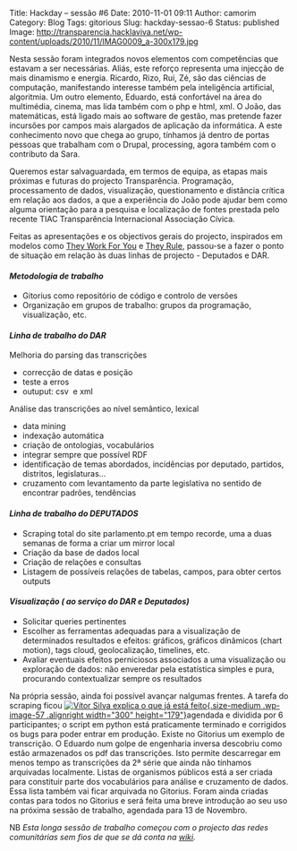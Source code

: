 Title: Hackday – sessão #6
Date: 2010-11-01 09:11
Author: camorim
Category: Blog
Tags: gitorious
Slug: hackday-sessao-6
Status: published
Image: http://transparencia.hacklaviva.net/wp-content/uploads/2010/11/IMAG0009_a-300x179.jpg

Nesta sessão foram integrados novos elementos com competências que estavam a ser necessárias. Aliás, este reforço representa uma injecção de mais dinamismo e energia. Ricardo, Rizo, Rui, Zé, são das ciências de computação, manifestando interesse também pela inteligência artificial, algoritmia. Um outro elemento, Eduardo, está confortável na área do multimédia, cinema, mas lida também com o php e html, xml. O João, das matemáticas, está ligado mais ao software de gestão, mas pretende fazer incursões por campos mais alargados de aplicação da informática. A este conhecimento novo que chega ao grupo, tínhamos já dentro de portas pessoas que trabalham com o Drupal, processing, agora também com o contributo da Sara.

Queremos estar salvaguardada, em termos de equipa, as etapas mais próximas e futuras do projecto Transparência. Programação, processamento de dados, visualização, questionamento e distância crítica em relação aos dados, a que a experiência do João pode ajudar bem como alguma orientação para a pesquisa e localização de fontes prestada pelo recente TIAC Transparência Internacional Associação Cívica.

Feitas as apresentações e os objectivos gerais do projecto, inspirados em modelos como [They Work For You](http://www.theyworkforyou.com/ "They work for you") e [They Rule](http://www.theyrule.net/2004/tr2.php "They rule"), passou-se a fazer o ponto de situação em relação às duas linhas de projecto - Deputados e DAR.

#### ***Metodologia de trabalho***

-   Gitorius como repositório de código e controlo de versões
-   Organização em grupos de trabalho: grupos da programação, visualização, etc.

#### ***Linha de trabalho do DAR***

Melhoria do parsing das transcrições

-   correcção de datas e posição
-   teste a erros
-   outuput: csv  e xml

Análise das transcrições ao nível semântico, lexical

-   data mining
-   indexação automática
-   criação de ontologias, vocabulários
-   integrar sempre que possível RDF
-   identificação de temas abordados, incidências por deputado, partidos, distritos, legislaturas...
-   cruzamento com levantamento da parte legislativa no sentido de encontrar padrões, tendências

#### ***Linha de trabalho do DEPUTADOS***

-   Scraping total do site parlamento.pt em tempo recorde, uma a duas semanas de forma a criar um mirror local
-   Criação da base de dados local
-   Criação de relações e consultas
-   Listagem de possíveis relações de tabelas, campos, para obter certos outputs

#### ***Visualização ( ao serviço do DAR e Deputados)***

-   Solicitar queries pertinentes
-   Escolher as ferramentas adequadas para a visualização de determinados resultados e efeitos: gráficos, gráficos dinâmicos (chart motion), tags cloud, geolocalização, timelines, etc.
-   Avaliar eventuais efeitos perniciosos associados a uma visualização ou exploração de dados: não enveredar pela estatística simples e pura, procurando contextualizar sempre os resultados

Na própria sessão, ainda foi possível avançar nalgumas frentes. A tarefa do scraping ficou [![Vítor Silva explica o que já está feito](http://transparencia.hacklaviva.net/wp-content/uploads/2010/11/IMAG0009_a-300x179.jpg "Mãos à obra"){.size-medium .wp-image-57 .alignright width="300" height="179"}](http://transparencia.hacklaviva.net/wp-content/uploads/2010/11/IMAG0009_a.jpg)agendada e dividida por 6 participantes; o script em python está praticamente terminado e corrigidos os bugs para poder entrar em produção. Existe no Gitorius um exemplo de transcrição. O Eduardo num golpe de engenharia inversa descobriu como estão armazenados os pdf das transcrições. Isto permite descarregar em menos tempo as transcrições da 2ª série que ainda não tínhamos arquivadas localmente. Listas de organismos públicos está a ser criada para constituir parte dos vocabulários para análise e cruzamento de dados. Essa lista também vai ficar arquivada no Gitorius. Foram ainda criadas contas para todos no Gitorius e será feita uma breve introdução ao seu uso na próxima sessão de trabalho, agendada para 13 de Novembro.

NB *Esta longa sessão de trabalho começou com o projecto das redes comunitárias sem fios de que se dá conta na [wiki](http://w.hacklaviva.net/Redes_comunit%C3%A1rias_wi-fi#Sess.C3.B5es "Sessão 2 - redes comunitárias").*
